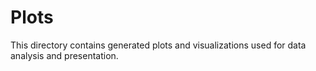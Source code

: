 # Plots

This directory contains generated plots and visualizations used for data analysis and presentation.